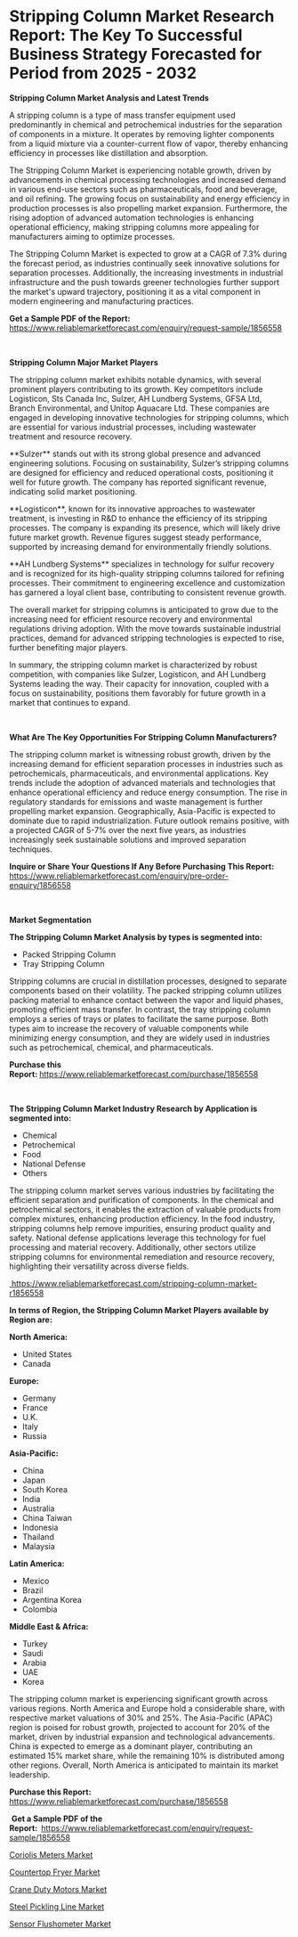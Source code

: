 <p><h1>Stripping Column Market Research Report: The Key To Successful Business Strategy Forecasted for Period from 2025 - 2032</h1></p><p><strong>Stripping Column Market Analysis and Latest Trends</strong></p>
<p><p>A stripping column is a type of mass transfer equipment used predominantly in chemical and petrochemical industries for the separation of components in a mixture. It operates by removing lighter components from a liquid mixture via a counter-current flow of vapor, thereby enhancing efficiency in processes like distillation and absorption. </p><p>The Stripping Column Market is experiencing notable growth, driven by advancements in chemical processing technologies and increased demand in various end-use sectors such as pharmaceuticals, food and beverage, and oil refining. The growing focus on sustainability and energy efficiency in production processes is also propelling market expansion. Furthermore, the rising adoption of advanced automation technologies is enhancing operational efficiency, making stripping columns more appealing for manufacturers aiming to optimize processes.</p><p>The Stripping Column Market is expected to grow at a CAGR of 7.3% during the forecast period, as industries continually seek innovative solutions for separation processes. Additionally, the increasing investments in industrial infrastructure and the push towards greener technologies further support the market's upward trajectory, positioning it as a vital component in modern engineering and manufacturing practices.</p></p>
<p><strong>Get a Sample PDF of the Report:&nbsp;</strong> <a href="https://www.reliablemarketforecast.com/enquiry/request-sample/1856558?utm_campaign=1144&utm_medium=2&utm_source=Github&utm_content=ia&utm_term=10042025&utm_id=stripping-column">https://www.reliablemarketforecast.com/enquiry/request-sample/1856558</a></p>
<p>&nbsp;</p>
<p><strong>Stripping Column Major Market Players</strong></p>
<p><p>The stripping column market exhibits notable dynamics, with several prominent players contributing to its growth. Key competitors include Logisticon, Sts Canada Inc, Sulzer, AH Lundberg Systems, GFSA Ltd, Branch Environmental, and Unitop Aquacare Ltd. These companies are engaged in developing innovative technologies for stripping columns, which are essential for various industrial processes, including wastewater treatment and resource recovery.</p><p>**Sulzer** stands out with its strong global presence and advanced engineering solutions. Focusing on sustainability, Sulzer’s stripping columns are designed for efficiency and reduced operational costs, positioning it well for future growth. The company has reported significant revenue, indicating solid market positioning.</p><p>**Logisticon**, known for its innovative approaches to wastewater treatment, is investing in R&D to enhance the efficiency of its stripping processes. The company is expanding its presence, which will likely drive future market growth. Revenue figures suggest steady performance, supported by increasing demand for environmentally friendly solutions.</p><p>**AH Lundberg Systems** specializes in technology for sulfur recovery and is recognized for its high-quality stripping columns tailored for refining processes. Their commitment to engineering excellence and customization has garnered a loyal client base, contributing to consistent revenue growth.</p><p>The overall market for stripping columns is anticipated to grow due to the increasing need for efficient resource recovery and environmental regulations driving adoption. With the move towards sustainable industrial practices, demand for advanced stripping technologies is expected to rise, further benefiting major players.</p><p>In summary, the stripping column market is characterized by robust competition, with companies like Sulzer, Logisticon, and AH Lundberg Systems leading the way. Their capacity for innovation, coupled with a focus on sustainability, positions them favorably for future growth in a market that continues to expand.</p></p>
<p>&nbsp;</p>
<p><strong>What Are The Key Opportunities For Stripping Column Manufacturers?</strong></p>
<p><p>The stripping column market is witnessing robust growth, driven by the increasing demand for efficient separation processes in industries such as petrochemicals, pharmaceuticals, and environmental applications. Key trends include the adoption of advanced materials and technologies that enhance operational efficiency and reduce energy consumption. The rise in regulatory standards for emissions and waste management is further propelling market expansion. Geographically, Asia-Pacific is expected to dominate due to rapid industrialization. Future outlook remains positive, with a projected CAGR of 5-7% over the next five years, as industries increasingly seek sustainable solutions and improved separation techniques.</p></p>
<p><strong>Inquire or Share Your Questions If Any Before Purchasing This Report:</strong> <a href="https://www.reliablemarketforecast.com/enquiry/pre-order-enquiry/1856558?utm_campaign=1144&utm_medium=2&utm_source=Github&utm_content=ia&utm_term=10042025&utm_id=stripping-column">https://www.reliablemarketforecast.com/enquiry/pre-order-enquiry/1856558</a></p>
<p>&nbsp;</p>
<p><strong>Market Segmentation</strong></p>
<p><strong>The Stripping Column Market Analysis by types is segmented into:</strong></p>
<p><ul><li>Packed Stripping Column</li><li>Tray Stripping Column</li></ul></p>
<p><p>Stripping columns are crucial in distillation processes, designed to separate components based on their volatility. The packed stripping column utilizes packing material to enhance contact between the vapor and liquid phases, promoting efficient mass transfer. In contrast, the tray stripping column employs a series of trays or plates to facilitate the same purpose. Both types aim to increase the recovery of valuable components while minimizing energy consumption, and they are widely used in industries such as petrochemical, chemical, and pharmaceuticals.</p></p>
<p><strong>Purchase this Report:&nbsp;</strong><a href="https://www.reliablemarketforecast.com/purchase/1856558?utm_campaign=1144&utm_medium=2&utm_source=Github&utm_content=ia&utm_term=10042025&utm_id=stripping-column">https://www.reliablemarketforecast.com/purchase/1856558</a></p>
<p>&nbsp;</p>
<p><strong>The Stripping Column Market Industry Research by Application is segmented into:</strong></p>
<p><ul><li>Chemical</li><li>Petrochemical</li><li>Food</li><li>National Defense</li><li>Others</li></ul></p>
<p><p>The stripping column market serves various industries by facilitating the efficient separation and purification of components. In the chemical and petrochemical sectors, it enables the extraction of valuable products from complex mixtures, enhancing production efficiency. In the food industry, stripping columns help remove impurities, ensuring product quality and safety. National defense applications leverage this technology for fuel processing and material recovery. Additionally, other sectors utilize stripping columns for environmental remediation and resource recovery, highlighting their versatility across diverse fields.</p></p>
<p><a href="https://www.reliablemarketforecast.com/stripping-column-market-r1856558?utm_campaign=1144&utm_medium=2&utm_source=Github&utm_content=ia&utm_term=10042025&utm_id=stripping-column">&nbsp;https://www.reliablemarketforecast.com/stripping-column-market-r1856558</a></p>
<p><strong>In terms of Region, the Stripping Column Market Players available by Region are:</strong></p>
<p>
    <p> <strong> North America: </strong>
        <ul>
            <li>United States</li>
            <li>Canada</li>
        </ul>
        </p> 
    <p> <strong> Europe: </strong>
        <ul>
            <li>Germany</li>
            <li>France</li>
            <li>U.K.</li>
            <li>Italy</li>
            <li>Russia</li>
        </ul>
        </p> 
    <p> <strong> Asia-Pacific: </strong>
        <ul>
            <li>China</li>
            <li>Japan</li>
            <li>South Korea</li>
            <li>India</li>
            <li>Australia</li>
            <li>China Taiwan</li>
            <li>Indonesia</li>
            <li>Thailand</li>
            <li>Malaysia</li>
        </ul>
        </p> 
    <p> <strong> Latin America: </strong>
        <ul>
            <li>Mexico</li>
            <li>Brazil</li>
            <li>Argentina Korea</li>
            <li>Colombia</li>
        </ul>
        </p> 
    <p> <strong> Middle East & Africa: </strong>
        <ul>
            <li>Turkey</li>
            <li>Saudi</li>
            <li>Arabia</li>
            <li>UAE</li>
            <li>Korea</li>
        </ul>
    </p>
    </p>
<p><p>The stripping column market is experiencing significant growth across various regions. North America and Europe hold a considerable share, with respective market valuations of 30% and 25%. The Asia-Pacific (APAC) region is poised for robust growth, projected to account for 20% of the market, driven by industrial expansion and technological advancements. China is expected to emerge as a dominant player, contributing an estimated 15% market share, while the remaining 10% is distributed among other regions. Overall, North America is anticipated to maintain its market leadership.</p></p>
<p><strong>Purchase this Report: </strong><a href="https://www.reliablemarketforecast.com/purchase/1856558?utm_campaign=1144&utm_medium=2&utm_source=Github&utm_content=ia&utm_term=10042025&utm_id=stripping-column">https://www.reliablemarketforecast.com/purchase/1856558</a></p>
<p>&nbsp;<strong>Get a Sample PDF of the Report:&nbsp;&nbsp;</strong><a href="https://www.reliablemarketforecast.com/enquiry/request-sample/1856558?utm_campaign=1144&utm_medium=2&utm_source=Github&utm_content=ia&utm_term=10042025&utm_id=stripping-column">https://www.reliablemarketforecast.com/enquiry/request-sample/1856558</a></p>
<p><strong></strong></p>
<p><p><a href="https://github.com/lemiranajd/Market-Research-Report-List-1/blob/main/coriolis-meters-market.md?utm_campaign=1144&utm_medium=2&utm_source=Github&utm_content=ia&utm_term=10042025&utm_id=stripping-column">Coriolis Meters Market</a></p><p><a href="https://github.com/pichuaadh0/Market-Research-Report-List-1/blob/main/countertop-fryer-market.md?utm_campaign=1144&utm_medium=2&utm_source=Github&utm_content=ia&utm_term=10042025&utm_id=stripping-column">Countertop Fryer Market</a></p><p><a href="https://github.com/ogbadujonito22/Market-Research-Report-List-1/blob/main/crane-duty-motors-market.md?utm_campaign=1144&utm_medium=2&utm_source=Github&utm_content=ia&utm_term=10042025&utm_id=stripping-column">Crane Duty Motors Market</a></p><p><a href="https://github.com/merkinedry7b/Market-Research-Report-List-1/blob/main/steel-pickling-line-market.md?utm_campaign=1144&utm_medium=2&utm_source=Github&utm_content=ia&utm_term=10042025&utm_id=stripping-column">Steel Pickling Line Market</a></p><p><a href="https://github.com/forgazerbyjt/Market-Research-Report-List-1/blob/main/sensor-flushometer-market.md?utm_campaign=1144&utm_medium=2&utm_source=Github&utm_content=ia&utm_term=10042025&utm_id=stripping-column">Sensor Flushometer Market</a></p></p>